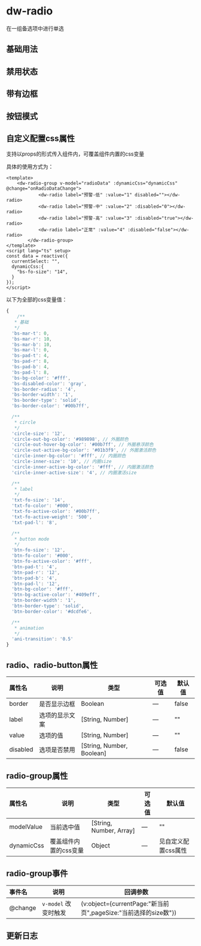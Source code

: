 # dw-radio

在一组备选项中进行单选

## 基础用法

<radio-base></radio-base>

## 禁用状态

<radio-disabled></radio-disabled>

## 带有边框

<radio-border></radio-border>

## 按钮模式

<radio-button></radio-button>

## 自定义配置css属性

支持以props的形式传入组件内，可覆盖组件内置的css变量

具体的使用方式为：
```vue
<template>
    <dw-radio-group v-model="radioData" :dynamicCss="dynamicCss" @change="onRadioDataChange">
			<dw-radio label="预警-低" :value="1" disabled=""></dw-radio>
			<dw-radio label="预警-中" :value="2" :disabled="0"></dw-radio>
			<dw-radio label="预警-高" :value="3" :disabled="true"></dw-radio>
			<dw-radio label="正常" :value="4" :disabled="false"></dw-radio>
		</dw-radio-group>
</template>
<script lang="ts" setup>
const data = reactive({
  currentSelect: "",
  dynamicCss:{
    "bs-fo-size": "14",
  }
});
</script>
```

以下为全部的css变量值：

```js
{
    /**
   * 基础
   */
  'bs-mar-t': 0,
  'bs-mar-r': 10,
  'bs-mar-b': 10,
  'bs-mar-l': 0,
  'bs-pad-t': 4,
  'bs-pad-r': 8,
  'bs-pad-b': 4,
  'bs-pad-l': 8,
  'bs-bg-color': '#fff',
  'bs-disabled-color': 'gray',
  'bs-border-radius': '4',
  'bs-border-width': '1',
  'bs-border-type': 'solid',
  'bs-border-color': '#00b7ff',

  /**
   * circle
   */
  'circle-size': '12',
  'circle-out-bg-color': '#989898', // 外圈颜色
  'circle-out-hover-bg-color': '#00b7ff', // 外圈悬浮颜色
  'circle-out-active-bg-color': '#01b3f9', // 外圈激活颜色
  'circle-inner-bg-color': '#fff', // 内圈颜色
  'circle-inner-size': '10', // 内圈size
  'circle-inner-active-bg-color': '#fff', // 内圈激活颜色
  'circle-inner-active-size': '4', // 内圈激活size

  /**
   * label
   */
  'txt-fo-size': '14',
  'txt-fo-color': '#000',
  'txt-fo-active-color': '#00b7ff',
  'txt-fo-active-weight': '500',
  'txt-pad-l': '8',

  /**
   * button mode
   */
  'btn-fo-size': '12',
  'btn-fo-color': '#000',
  'btn-fo-active-color': '#fff',
  'btn-pad-t': '4',
  'btn-pad-r': '12',
  'btn-pad-b': '4',
  'btn-pad-l': '12',
  'btn-bg-color': '#fff',
  'btn-bg-active-color': '#409eff',
  'btn-border-width': '1',
  'btn-border-type': 'solid',
  'btn-border-color': '#dcdfe6',

  /**
   * animation
   */
  'ani-transition': '0.5'
}
```

## radio、radio-button属性

| **属性名** | **说明**              | **类型**                  | **可选值** | **默认值**          |
| :--------- | --------------------- | ------------------------- | ---------- | ------------------- |
| border     | 是否显示边框          | Boolean                   | —          | false               |
| label      | 选项的显示文案        | [String, Number]          | —          | ""                  |
| value      | 选项的值              | [String, Number]          | —          | ""                  |
| disabled   | 选项是否禁用          | [String, Number, Boolean] | —          | false               |

## radio-group属性

| **属性名** | **说明**              | **类型**                  | **可选值** | **默认值**          |
| :--------- | --------------------- | ------------------------- | ---------- | ------------------- |
| modelValue | 当前选中值            | [String, Number, Array]   | —          | ""                  |
| dynamicCss | 覆盖组件内置的css变量 | Object                    | —          | 见自定义配置css属性 |

## radio-group事件

| **事件名** | **说明**             | **回调参数**                                                 |
| :--------- | -------------------- | ------------------------------------------------------------ |
| @change    | `v-model` 改变时触发 | (v:object={currentPage:"新当前页",pageSize:"当前选择的size数"}) |

## 更新日志